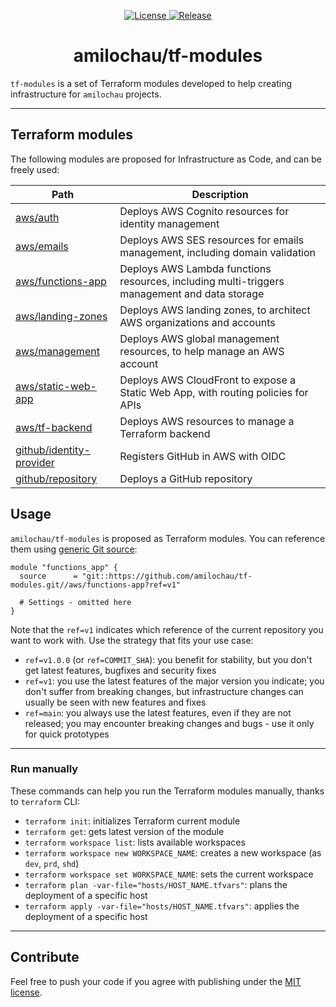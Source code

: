 <p align="center">
  <a href="https://github.com/amilochau/tf-modules/blob/main/LICENSE">
    <img src="https://img.shields.io/github/license/amilochau/tf-modules" alt="License">
  </a>
  <a href="https://github.com/amilochau/tf-modules/releases">
    <img src="https://img.shields.io/github/v/release/amilochau/tf-modules" alt="Release">
  </a>
</p>
<h1 align="center">
  amilochau/tf-modules
</h1>

`tf-modules` is a set of Terraform modules developed to help creating infrastructure for `amilochau` projects.

---

## Terraform modules

The following modules are proposed for Infrastructure as Code, and can be freely used:

| Path | Description |
| ---- | ----------- |
| [aws/auth](./aws/auth) | Deploys AWS Cognito resources for identity management |
| [aws/emails](./aws/emails) | Deploys AWS SES resources for emails management, including domain validation |
| [aws/functions-app](./aws/functions-app) | Deploys AWS Lambda functions resources, including multi-triggers management and data storage |
| [aws/landing-zones](./aws/landing-zones) | Deploys AWS landing zones, to architect AWS organizations and accounts |
| [aws/management](./aws/management) | Deploys AWS global management resources, to help manage an AWS account |
| [aws/static-web-app](./aws/static-web-app) | Deploys AWS CloudFront to expose a Static Web App, with routing policies for APIs |
| [aws/tf-backend](./aws/tf-backend) | Deploys AWS resources to manage a Terraform backend |
| [github/identity-provider](./github/identity-provider) | Registers GitHub in AWS with OIDC |
| [github/repository](./github/repository) | Deploys a GitHub repository |

## Usage

`amilochau/tf-modules` is proposed as Terraform modules. You can reference them using [generic Git source](https://developer.hashicorp.com/terraform/language/modules/sources#generic-git-repository):

```hcl
module "functions_app" {
  source      = "git::https://github.com/amilochau/tf-modules.git//aws/functions-app?ref=v1"

  # Settings - omitted here
}
```

Note that the `ref=v1` indicates which reference of the current repository you want to work with. Use the strategy that fits your use case:
- `ref=v1.0.0` (or `ref=COMMIT_SHA`): you benefit for stability, but you don't get latest features, bugfixes and security fixes
- `ref=v1`: you use the latest features of the major version you indicate; you don't suffer from breaking changes, but infrastructure changes can usually be seen with new features and fixes
- `ref=main`: you always use the latest features, even if they are not released; you may encounter breaking changes and bugs - use it only for quick prototypes

---

### Run manually

These commands can help you run the Terraform modules manually, thanks to `terraform` CLI:

- `terraform init`: initializes Terraform current module
- `terraform get`: gets latest version of the module
- `terraform workspace list`: lists available workspaces
- `terraform workspace new WORKSPACE_NAME`: creates a new workspace (as `dev`, `prd`, `shd`)
- `terraform workspace set WORKSPACE_NAME`: sets the current workspace
- `terraform plan -var-file="hosts/HOST_NAME.tfvars"`: plans the deployment of a specific host
- `terraform apply -var-file="hosts/HOST_NAME.tfvars"`: applies the deployment of a specific host

--- 

## Contribute

Feel free to push your code if you agree with publishing under the [MIT license](./LICENSE).
